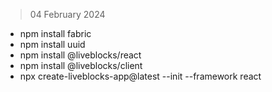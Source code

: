 > 04 February 2024

- npm install fabric
- npm install uuid
- npm install @liveblocks/react
- npm install @liveblocks/client
- npx create-liveblocks-app@latest --init --framework react
